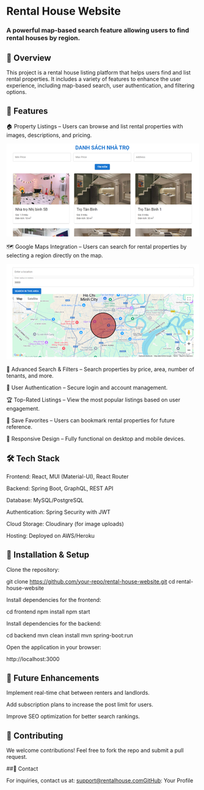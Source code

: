 # Rental House Website

### A powerful map-based search feature allowing users to find rental houses by region.

## 📌 Overview

This project is a rental house listing platform that helps users find and list rental properties. It includes a variety of features to enhance the user experience, including map-based search, user authentication, and filtering options.

## 🚀 Features

🏠 Property Listings – Users can browse and list rental properties with images, descriptions, and pricing.

![Search by Region](./images/ListHouse.png)


🗺️ Google Maps Integration – Users can search for rental properties by selecting a region directly on the map.

![Search by Region](./images/SearchByRegion.png)

🔎 Advanced Search & Filters – Search properties by price, area, number of tenants, and more.

🔑 User Authentication – Secure login and account management.

🏆 Top-Rated Listings – View the most popular listings based on user engagement.

📌 Save Favorites – Users can bookmark rental properties for future reference.

📱 Responsive Design – Fully functional on desktop and mobile devices.

## 🛠️ Tech Stack

Frontend: React, MUI (Material-UI), React Router

Backend: Spring Boot, GraphQL, REST API

Database: MySQL/PostgreSQL

Authentication: Spring Security with JWT

Cloud Storage: Cloudinary (for image uploads)

Hosting: Deployed on AWS/Heroku

## 📖 Installation & Setup

Clone the repository:

git clone https://github.com/your-repo/rental-house-website.git
cd rental-house-website

Install dependencies for the frontend:

cd frontend
npm install
npm start

Install dependencies for the backend:

cd backend
mvn clean install
mvn spring-boot:run

Open the application in your browser:

http://localhost:3000

## 🎯 Future Enhancements

Implement real-time chat between renters and landlords.

Add subscription plans to increase the post limit for users.

Improve SEO optimization for better search rankings.

## 🤝 Contributing

We welcome contributions! Feel free to fork the repo and submit a pull request.

##📩 Contact

For inquiries, contact us at: support@rentalhouse.comGitHub: Your Profile

